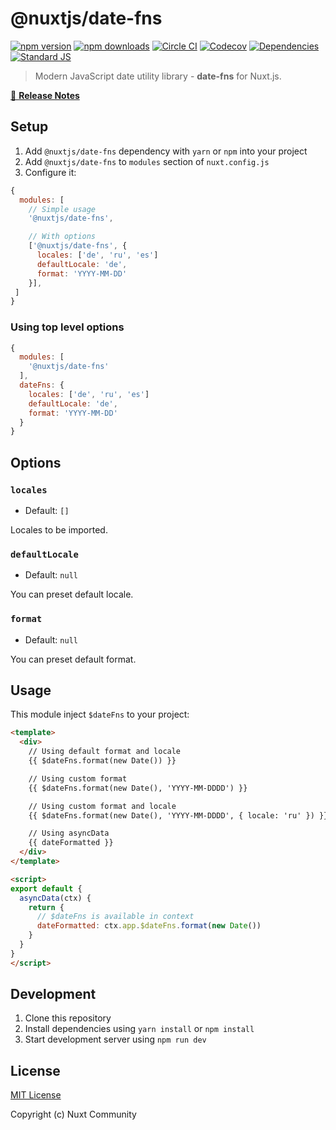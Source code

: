 # @nuxtjs/date-fns

[![npm version][npm-version-src]][npm-version-href]
[![npm downloads][npm-downloads-src]][npm-downloads-href]
[![Circle CI][circle-ci-src]][circle-ci-href]
[![Codecov][codecov-src]][codecov-href]
[![Dependencies][david-dm-src]][david-dm-href]
[![Standard JS][standard-js-src]][standard-js-href]

> Modern JavaScript date utility library - **date-fns** for Nuxt.js.

[📖 **Release Notes**](./CHANGELOG.md)

## Setup

1. Add `@nuxtjs/date-fns` dependency with `yarn` or `npm` into your project
2. Add `@nuxtjs/date-fns` to `modules` section of `nuxt.config.js`
3. Configure it:

```js
{
  modules: [
    // Simple usage
    '@nuxtjs/date-fns',

    // With options
    ['@nuxtjs/date-fns', {
      locales: ['de', 'ru', 'es']
      defaultLocale: 'de',
      format: 'YYYY-MM-DD'
    }],
 ]
}
```

### Using top level options

```js
{
  modules: [
    '@nuxtjs/date-fns'
  ],
  dateFns: {
    locales: ['de', 'ru', 'es']
    defaultLocale: 'de',
    format: 'YYYY-MM-DD'
  }
}
```

## Options

### `locales`

- Default: `[]`

Locales to be imported.

### `defaultLocale`

- Default: `null`

You can preset default locale.

### `format`

- Default: `null`

You can preset default format.

## Usage

This module inject `$dateFns` to your project:

```html
<template>
  <div>
    // Using default format and locale
    {{ $dateFns.format(new Date()) }} 

    // Using custom format
    {{ $dateFns.format(new Date(), 'YYYY-MM-DDDD') }} 

    // Using custom format and locale
    {{ $dateFns.format(new Date(), 'YYYY-MM-DDDD', { locale: 'ru' }) }}

    // Using asyncData
    {{ dateFormatted }}
  </div>
</template>

<script>
export default {
  asyncData(ctx) {
    return {
      // $dateFns is available in context
      dateFormatted: ctx.app.$dateFns.format(new Date())
    }
  }
}
</script>
```

## Development

1. Clone this repository
2. Install dependencies using `yarn install` or `npm install`
3. Start development server using `npm run dev`

## License

[MIT License](./LICENSE)

Copyright (c) Nuxt Community

<!-- Badges -->
[npm-version-src]: https://img.shields.io/npm/dt/@nuxtjs/date-fns.svg?style=flat-square
[npm-version-href]: https://npmjs.com/package/@nuxtjs/date-fns

[npm-downloads-src]: https://img.shields.io/npm/v/@nuxtjs/date-fns/latest.svg?style=flat-square
[npm-downloads-href]: https://npmjs.com/package/@nuxtjs/date-fns

[circle-ci-src]: https://img.shields.io/circleci/project/github/nuxt-community/date-fns-module.svg?style=flat-square
[circle-ci-href]: https://circleci.com/gh/nuxt-community/date-fns-module

[codecov-src]: https://img.shields.io/codecov/c/github/nuxt-community/date-fns-module.svg?style=flat-square
[codecov-href]: https://codecov.io/gh/nuxt-community/date-fns-module

[david-dm-src]: https://david-dm.org/nuxt-community/date-fns-module/status.svg?style=flat-square
[david-dm-href]: https://david-dm.org/nuxt-community/date-fns-module

[standard-js-src]: https://img.shields.io/badge/code_style-standard-brightgreen.svg?style=flat-square
[standard-js-href]: https://standardjs.com
